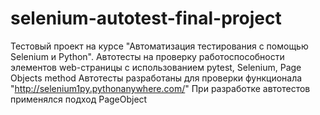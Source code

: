 # selenium-autotest-final-project
Тестовый проект на курсе "Автоматизация тестирования с помощью Selenium и Python". Автотесты на проверку работоспособности элементов web-страницы с использованием pytest, Selenium, Page Objects method
Автотесты разработаны для проверки функционала "http://selenium1py.pythonanywhere.com/" 
При разработке автотестов применялся подход PageObject
